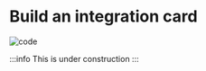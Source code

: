# Build an integration card

![code](https://img.shields.io/badge/Code%20Tutorial-0000a5)

:::info
This is under construction
:::
